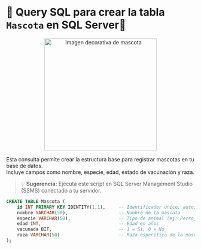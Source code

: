# 🐾 Query SQL para crear la tabla `Mascota` en SQL Server🐾 
<p align="center">
  <img src="https://mypu.es/wp-content/uploads/2019/07/perros-y-gato-2.png" alt="Imagen decorativa de mascota" width="300"/>
</p>

Esta consulta permite crear la estructura base para registrar mascotas en tu base de datos.  
Incluye campos como nombre, especie, edad, estado de vacunación y raza.

> 💡 **Sugerencia:** Ejecuta este script en SQL Server Management Studio (SSMS) conectado a tu servidor.

```sql
CREATE TABLE Mascota (
    id INT PRIMARY KEY IDENTITY(1,1),     -- Identificador único, autoincremental
    nombre VARCHAR(50),                   -- Nombre de la mascota
    especie VARCHAR(50),                  -- Tipo de animal (ej: Perro, Gato)
    edad INT,                             -- Edad en años
    vacunada BIT,                         -- 1 = Sí, 0 = No
    raza VARCHAR(50)                      -- Raza específica de la mascota
);
```
